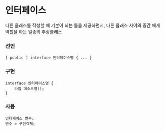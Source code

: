 # 인터페이스
<p>다른 클래스를 작성할 때 기본이 되는 틀을 제공하면서, 다른 클래스 사이의 중간 매개 역할을 하는 일종의 추상클래스</p>

### 선언
```
[ public ] interface 인터페이스명 { ... }
```

### 구현
```
interface 인터페이스명 {
	타입 메소드명();
}
```

### 사용
```
인터페이스 변수;
변수 = 구현객체;
```